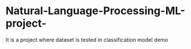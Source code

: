 # Natural-Language-Processing-ML-project-
It is a project where dataset is tested in classification  model 
demo